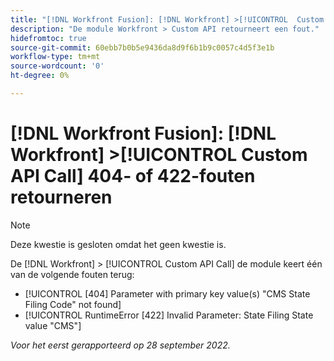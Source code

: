 ```yaml
---
title: "[!DNL Workfront Fusion]: [!DNL Workfront] >[!UICONTROL  Custom API Call] 404 of 422 fouten"
description: "De module Workfront > Custom API retourneert een fout."
hidefromtoc: true
source-git-commit: 60ebb7b0b5e9436da8d9f6b1b9c0057c4d5f3e1b
workflow-type: tm+mt
source-wordcount: '0'
ht-degree: 0%

---
```



# [!DNL Workfront Fusion]: [!DNL Workfront] >[!UICONTROL  Custom API Call] 404- of 422-fouten retourneren

>[!NOTE]
>
>Deze kwestie is gesloten omdat het geen kwestie is.

De [!DNL Workfront] > [!UICONTROL Custom API Call] de module keert één van de volgende fouten terug:

* [!UICONTROL [404] Parameter with primary key value(s) "CMS State Filing Code" not found]
* [!UICONTROL RuntimeError [422] Invalid Parameter: State Filing State value "CMS"]

_Voor het eerst gerapporteerd op 28 september 2022._

